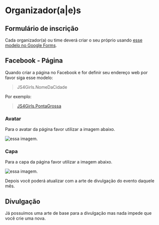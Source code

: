 # Organizador(a|e)s

## Formulário de inscrição

Cada organizador(a) ou time deverá criar o seu próprio usando [esse modelo no Google Forms](https://docs.google.com/forms/d/1hmGRq3VzNDKF9SUh2V9fvXKkBnqeVLHiNlE7aEue14w/closedform).

## Facebook - Página

Quando criar a página no Facebook e for definir seu endereço web por favor siga esse modelo:

> JS4Girls.NomeDaCidade

Por exemplo:

> [JS4Girls.PontaGrossa](https://www.facebook.com/JS4Girls.PontaGrossa)

### Avatar

Para o avatar da página favor utilizar a imagem abaixo.

![essa imagem](https://raw.githubusercontent.com/Webschool-io/js4girls/master/divulga/facebook/page-avatar.png).

### Capa

Para a capa da página favor utilizar a imagem abaixo.

![essa imagem](https://raw.githubusercontent.com/Webschool-io/js4girls/master/divulga/facebook/page-cover-01.png).

Depois você poderá atualizar com a arte de divulgação do evento daquele mês.

## Divulgação

Já possuímos uma arte de base para a divulgação mas nada impede que você crie uma nova.
